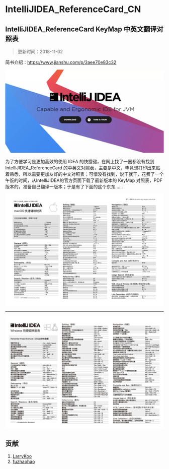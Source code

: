 # IntelliJIDEA_ReferenceCard_CN

## IntelliJIDEA_ReferenceCard KeyMap 中英文翻译对照表

> 更新时间：2018-11-02

简书介绍：<https://www.jianshu.com/p/3aee70e83c32>

![IDEA](./idea.jpg)

为了方便学习是更加高效的使用 IDEA 的快捷键，在网上找了一圈都没有找到IntelliJIDEA_ReferenceCard 的中英文对照表，主要是中文，毕竟想打印出来贴着熟悉，所以需要更加友好的中文对照表；可惜没有找到，说干就干，花费了一个午饭的时间，从IntelliJIDEA的官方页面下载了最新版本的 KeyMap 对照表，PDF 版本的，准备自己翻译一版本；于是有了下面的这个东东……

![macOS压缩图片版(非高清)](./IDEA_CheatSheet_macOS_CN.jpg)

---

![macOS压缩图片版(非高清)](./IDEA_CheatSheet_windows_CN.jpg)

## 贡献

1. [LarryKoo](https://github.com/gumutianqi)
2. [fuzhaohao](https://github.com/fuzhaohao)
